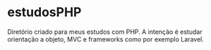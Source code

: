# estudosPHP

Diretório criado para meus estudos com PHP.
A intenção é estudar orientação a objeto, MVC e frameworks como por exemplo Laravel.
